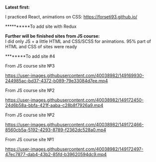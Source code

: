 <b>Latest first:</b>

I practiced React, animations on CSS:
https://forseti93.github.io/

**********To add site with Redux

<b>Further will be finished sites from JS course:</b> <br/>
I did only JS + a little HTML and CSS/SCSS for animations. 95% part of HTML and CSS of sites were ready

********To add site #4


From JS course site №3

https://user-images.githubusercontent.com/40038982/149169930-244985ac-bd37-4372-b089-79e33084d7ee.mp4


From JS course site №2

https://user-images.githubusercontent.com/40038982/149172450-24d6b58a-bbfa-421f-aaba-c28b8f7926a9.mp4


From JS course site №2

https://user-images.githubusercontent.com/40038982/149172466-8560cb5a-5192-4293-8789-f2362dc528a0.mp4


From JS course site №1

https://user-images.githubusercontent.com/40038982/149172497-47ec7877-dab4-43b2-85fd-b39620594dc9.mp4


